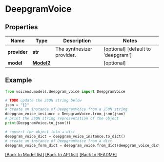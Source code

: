 # DeepgramVoice


## Properties

Name | Type | Description | Notes
------------ | ------------- | ------------- | -------------
**provider** | **str** | The synthesizer provider. | [optional] [default to 'deepgram']
**model** | [**Model2**](Model2.md) |  | [optional] 

## Example

```python
from voiceos.models.deepgram_voice import DeepgramVoice

# TODO update the JSON string below
json = "{}"
# create an instance of DeepgramVoice from a JSON string
deepgram_voice_instance = DeepgramVoice.from_json(json)
# print the JSON string representation of the object
print(DeepgramVoice.to_json())

# convert the object into a dict
deepgram_voice_dict = deepgram_voice_instance.to_dict()
# create an instance of DeepgramVoice from a dict
deepgram_voice_form_dict = deepgram_voice.from_dict(deepgram_voice_dict)
```
[[Back to Model list]](../README.md#documentation-for-models) [[Back to API list]](../README.md#documentation-for-api-endpoints) [[Back to README]](../README.md)


